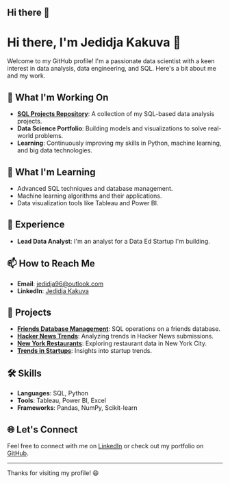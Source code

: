 ## Hi there 👋

# Hi there, I'm Jedidja Kakuva 👋

Welcome to my GitHub profile! I'm a passionate data scientist with a keen interest in data analysis, data engineering, and SQL. Here's a bit about me and my work.

## 🔭 What I'm Working On
- **[SQL Projects Repository](https://github.com/datanerd96/sql-projects)**: A collection of my SQL-based data analysis projects.
- **Data Science Portfolio**: Building models and visualizations to solve real-world problems.
- **Learning**: Continuously improving my skills in Python, machine learning, and big data technologies.

## 🌱 What I'm Learning
- Advanced SQL techniques and database management.
- Machine learning algorithms and their applications.
- Data visualization tools like Tableau and Power BI.

## 💼 Experience
- **Lead Data Analyst**: I'm an analyst for a Data Ed Startup I'm building.


## 📫 How to Reach Me
- **Email**: [jedidja96@outlook.com](mailto:jedidja96@outlook.com)
- **LinkedIn**: [Jedidja Kakuva](https://www.linkedin.com/in/utuapo-kakuva/)


## 🚀 Projects
- **[Friends Database Management](https://github.com/datanerd96/sql-projects/tree/main/friends_database)**: SQL operations on a friends database.
- **[Hacker News Trends](https://github.com/datanerd96/sql-projects/tree/main/hacker_new_trends)**: Analyzing trends in Hacker News submissions.
- **[New York Restaurants](https://github.com/datanerd96/sql-projects/tree/main/new_york_restaurants)**: Exploring restaurant data in New York City.
- **[Trends in Startups](https://github.com/datanerd96/sql-projects/tree/main/trends_in_startups)**: Insights into startup trends.

## 🛠️ Skills
- **Languages**: SQL, Python
- **Tools**: Tableau, Power BI, Excel
- **Frameworks**: Pandas, NumPy, Scikit-learn

## 🌐 Let's Connect
Feel free to connect with me on [LinkedIn](https://www.linkedin.com/in/your-profile) or check out my portfolio on [GitHub](https://github.com/datanerd96).

---

Thanks for visiting my profile! 😄
